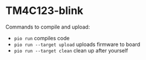 # TM4C123-blink
Commands to compile and upload:
- `pio run` compiles code
- `pio run --target upload` uploads firmware to board
- `pio run --target clean` clean up after yourself

